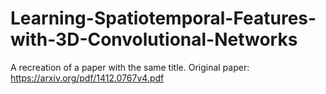 # Learning-Spatiotemporal-Features-with-3D-Convolutional-Networks
A recreation of a paper with the same title. Original paper: https://arxiv.org/pdf/1412.0767v4.pdf
